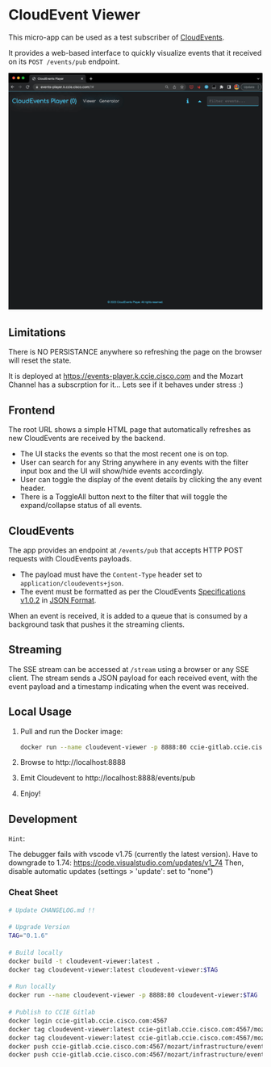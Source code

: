 # CloudEvent Viewer

This micro-app can be used as a test subscriber of [CloudEvents](https://cloudevents.io/).

It provides a web-based interface to quickly visualize events that it received on its `POST /events/pub` endpoint.

![Demo](assets/cloudevent-player_demo_0.1.2.gif)

## Limitations

There is NO PERSISTANCE anywhere so refreshing the page on the browser will reset the state.  

It is deployed at https://events-player.k.ccie.cisco.com and the Mozart Channel has a subscrption for it... Lets see if it behaves under stress :)

## Frontend

The root URL shows a simple HTML page that automatically refreshes as new CloudEvents are received by the backend.

- The UI stacks the events so that the most recent one is on top.
- User can search for any String anywhere in any events with the filter input box and the UI will show/hide events accordingly.
- User can toggle the display of the event details by clicking the any event header.
- There is a ToggleAll button next to the filter that will toggle the expand/collapse status of all events.

## CloudEvents

The app provides an endpoint at `/events/pub` that accepts HTTP POST requests with CloudEvents payloads.

- The payload must have the `Content-Type` header set to `application/cloudevents+json`.
- The event must be formatted as per the CloudEvents [Specifications v1.0.2](https://github.com/cloudevents/spec/blob/v1.0.2/cloudevents/spec.md) in [JSON Format](https://github.com/cloudevents/spec/blob/v1.0.2/cloudevents/formats/json-format.md).  

When an event is received, it is added to a queue that is consumed by a background task that pushes it the streaming clients.

## Streaming

The SSE stream can be accessed at `/stream` using a browser or any SSE client. The stream sends a JSON payload for each received event, with the event payload and a timestamp indicating when the event was received.

## Local Usage

1. Pull and run the Docker image:

    ```sh
    docker run --name cloudevent-viewer -p 8888:80 ccie-gitlab.ccie.cisco.com:4567/mozart/infrastructure/eventing/cloudevent-viewer:latest
    ```

2. Browse to http://localhost:8888

3. Emit Cloudevent to http://localhost:8888/events/pub

4. Enjoy!

## Development

`Hint`:

The debugger fails with vscode v1.75 (currently the latest version).
Have to downgrade to 1.74: https://code.visualstudio.com/updates/v1_74 Then, disable automatic updates (settings > 'update': set to "none")

### Cheat Sheet

```sh
# Update CHANGELOG.md !!

# Upgrade Version
TAG="0.1.6"

# Build locally
docker build -t cloudevent-viewer:latest .
docker tag cloudevent-viewer:latest cloudevent-viewer:$TAG

# Run locally
docker run --name cloudevent-viewer -p 8888:80 cloudevent-viewer:$TAG

# Publish to CCIE Gitlab
docker login ccie-gitlab.ccie.cisco.com:4567
docker tag cloudevent-viewer:latest ccie-gitlab.ccie.cisco.com:4567/mozart/infrastructure/eventing/cloudevent-viewer:$TAG
docker tag cloudevent-viewer:latest ccie-gitlab.ccie.cisco.com:4567/mozart/infrastructure/eventing/cloudevent-viewer:latest
docker push ccie-gitlab.ccie.cisco.com:4567/mozart/infrastructure/eventing/cloudevent-viewer:$TAG
docker push ccie-gitlab.ccie.cisco.com:4567/mozart/infrastructure/eventing/cloudevent-viewer:latest

```
